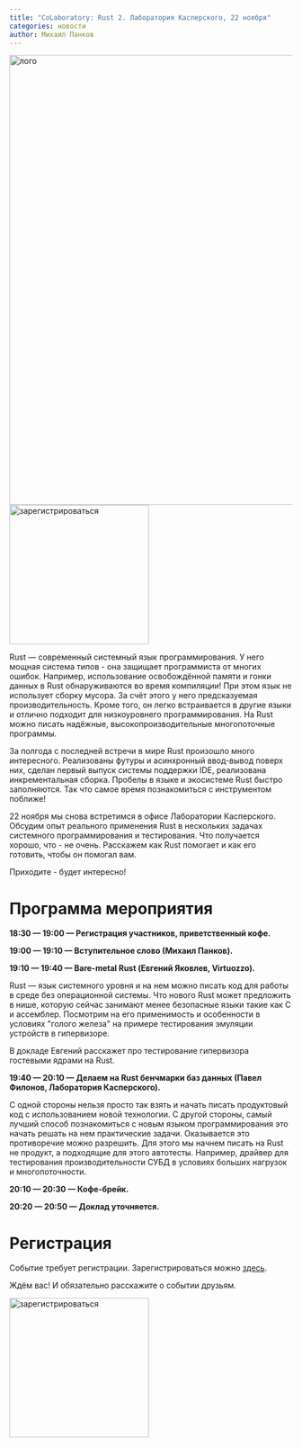 ```yaml
---
title: "CoLaboratory: Rust 2. Лаборатория Касперского, 22 ноября"
categories: новости
author: Михаил Панков
---
```


<a href="https://events.kaspersky.com/event/rust2" target="blank">
<img src="/images/2016-04-25-colaboratory-rust/splash.jpg" alt="лого" style="width: 800px;"/>
</a>

<a href="https://events.kaspersky.com/event/rust2" target="blank">
<img src="/images/2016-04-25-colaboratory-rust/button.png" alt="зарегистрироваться" style="width: 248px;"/>
</a>

Rust — современный системный язык программирования. У него мощная система
типов - она защищает программиста от многих ошибок. Например, использование
освобождённой памяти и гонки данных в Rust обнаруживаются во время компиляции!
При этом язык не использует сборку мусора. За счёт этого у него предсказуемая
производительность. Кроме того, он легко встраивается в другие языки и отлично
подходит для низкоуровнего программирования. На Rust можно писать надёжные,
высокопроизводительные многопоточные программы.

За полгода с последней встречи в мире Rust произошло много интересного.
Реализованы футуры и асинхронный ввод-вывод поверх них, сделан первый выпуск
системы поддержки IDE, реализована инкрементальная сборка. Пробелы в языке и
экосистеме Rust быстро заполняются. Так что самое время познакомиться с
инструментом поближе!

22 ноября мы снова встретимся в офисе Лаборатории Касперского. Обсудим опыт
реального применения Rust в нескольких задачах системного программирования и
тестирования. Что получается хорошо, что - не очень. Расскажем как Rust помогает
и как его готовить, чтобы он помогал вам.

Приходите - будет интересно!

<!--cut-->

# Программа мероприятия

**18:30 — 19:00 — Регистрация участников, приветственный кофе.**

**19:00 — 19:10 — Вступительное слово (Михаил Панков).**

**19:10 — 19:40 — Bare-metal Rust (Евгений Яковлев, Virtuozzo).**

Rust — язык системного уровня и на нем можно писать код для работы в среде без
операционной системы. Что нового Rust может предложить в нише, которую сейчас
занимают менее безопасные языки такие как С и ассемблер. Посмотрим на его
применимость и особенности в условиях "голого железа" на примере тестирования
эмуляции устройств в гипервизоре.

В докладе Евгений расскажет про тестирование гипервизора гостевыми ядрами на
Rust.

**19:40 — 20:10 — Делаем на Rust бенчмарки баз данных (Павел Филонов,
  Лаборатория Касперского).**

С одной стороны нельзя просто так взять и начать писать продуктовый код с
использованием новой технологии. С другой стороны, самый лучший способ
познакомиться с новым языком программирования это начать решать на нем
практические задачи. Оказывается это противоречие можно разрешить. Для этого мы
начнем писать на Rust не продукт, а подходящие для этого автотесты. Например,
драйвер для тестирования производительности СУБД в условиях больших нагрузок и
многопоточности.

**20:10 — 20:30 — Кофе-брейк.**

**20:20 — 20:50 — Доклад уточняется.**

# Регистрация

Событие требует регистрации. Зарегистрироваться можно
[здесь](https://laboratoriya-kasperskogo.timepad.ru/event/397843/).

Ждём вас! И обязательно расскажите о событии друзьям.

<a href="https://events.kaspersky.com/event/rust2" target="blank">
<img src="/images/2016-04-25-colaboratory-rust/button.png" alt="зарегистрироваться" style="width: 248px;"/>
</a>
